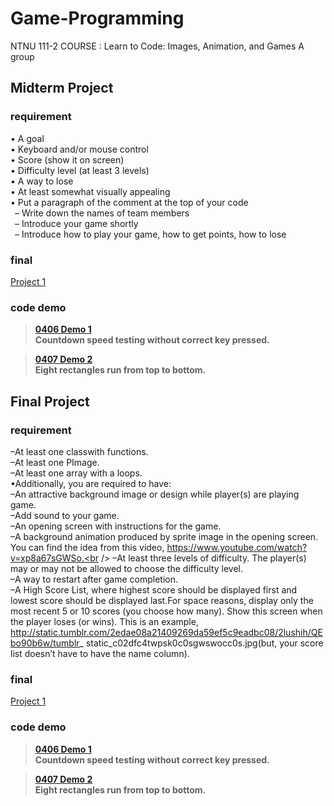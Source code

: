# Game-Programming
NTNU 111-2 COURSE : Learn to Code: Images, Animation, and Games A group 


## Midterm Project
### requirement

• A goal<br />
• Keyboard and/or mouse control<br />
• Score (show it on screen)<br />
• Difficulty level (at least 3 levels)<br />
• A way to lose<br />
• At least somewhat visually appealing<br />
• Put a paragraph of the comment at the top of your code<br />
&ensp;– Write down the names of team members<br />
&ensp;– Introduce your game shortly<br />
&ensp;– Introduce how to play your game, how to get points, how to lose<br />

### final 
[Project 1](https://github.com/HSULW/Game-Programming/tree/main/project%201/Demo/sketch_230429a)<br />

### code demo
>**[0406 Demo 1](https://github.com/HSULW/Game-Programming/commit/fa6485e7d74447c34ae19deea2c06569146cdf6d)<br />
Countdown speed testing without correct key pressed.**<br />

>**[0407 Demo 2](https://github.com/HSULW/Game-Programming/blob/main/project%201/Demo/sketch_0407_rectRunDemo_1/sketch_0407_rectRunDemo_1.pde)<br />
Eight rectangles run from top to bottom.**<br />

## Final Project 
### requirement

–At least one classwith functions.<br />
–At least one PImage.<br />
–At least one array with a loops. <br />
•Additionally, you are required to have:<br />
–An attractive background image or design while player(s) are playing game.<br />
–Add sound to your game.<br />
–An opening screen with instructions for the game.<br />
–A background animation produced by sprite image in the opening screen. You can find the idea from this video, https://www.youtube.com/watch?v=xp8a67sGWSo.<br />
–At least three levels of difficulty. The player(s) may or may not be allowed to choose the difficulty level.<br />
–A way to restart after game completion.<br />
–A High Score List, where highest score should be displayed first and lowest score should be displayed last.For space reasons, display only the most recent 5 or 10 scores (you choose how many). Show this screen when the player loses (or wins). This is an example, http://static.tumblr.com/2edae08a21409269da59ef5c9eadbc08/2lushih/QEbo90b6w/tumblr_ static_c02dfc4twpsk0c0sgwswocc0s.jpg(but, your score list doesn’t have to have the name column).<br />


### final 
[Project 1](https://github.com/HSULW/Game-Programming/tree/main/project%201/Demo/sketch_230429a)<br />

### code demo
>**[0406 Demo 1](https://github.com/HSULW/Game-Programming/commit/fa6485e7d74447c34ae19deea2c06569146cdf6d)<br />
Countdown speed testing without correct key pressed.**<br />

>**[0407 Demo 2](https://github.com/HSULW/Game-Programming/blob/main/project%201/Demo/sketch_0407_rectRunDemo_1/sketch_0407_rectRunDemo_1.pde)<br />
Eight rectangles run from top to bottom.**<br />



